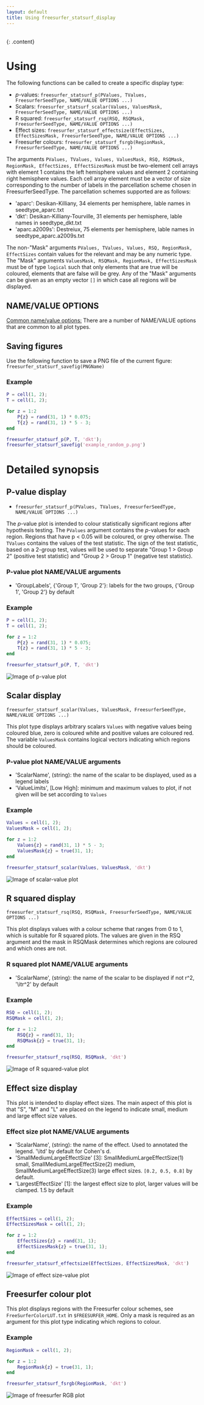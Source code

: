```yaml
---
layout: default
title: Using freesurfer_statsurf_display
---
```

<br>
{: .content}

# Using

The following functions can be called to create a specific display type:

* *p*-values: `freesurfer_statsurf_p(PValues, TValues, FreesurferSeedType, NAME/VALUE OPTIONS ...)`
* Scalars: `freesurfer_statsurf_scalar(Values, ValuesMask, FreesurferSeedType, NAME/VALUE OPTIONS ...)`
* R squared: `freesurfer_statsurf_rsq(RSQ, RSQMask, FreesurferSeedType, NAME/VALUE OPTIONS ...)`
* Effect sizes: `freesurfer_statsurf_effectsize(EffectSizes, EffectSizesMask, FreesurferSeedType, NAME/VALUE OPTIONS ...)`
* Freesurfer colours: `freesurfer_statsurf_fsrgb(RegionMask, FreesurferSeedType, NAME/VALUE OPTIONS ...)`

The arguments `PValues, TValues, Values, ValuesMask, RSQ, RSQMask, RegionMask, EffectSizes, EffectSizesMask` must be two-element cell arrays with element 1 contains the left hemisphere values  and element 2 containing right hemisphere values. Each cell array element must be a vector of size corresponding to the number of labels in the parcellation scheme chosen in FreesurferSeedType. The parcellation schemes supported are as follows:

* 'aparc': Desikan-Killiany, 34 elements per hemisphere, lable names in seedtype_aparc.txt
* 'dkt': Desikan-Killiany-Tourville, 31 elements per hemisphere, lable names in seedtype_dkt.txt
* 'aparc.a2009s': Destreiux, 75 elements per hemisphere, lable names in seedtype_aparc.a2009s.txt

The non-"Mask" arguments `PValues, TValues, Values, RSQ, RegionMask, EffectSizes` contain values for the relevant and may be any numeric type. The "Mask" arguments `ValuesMask, RSQMask, RegionMask, EffectSizesMask` must be of type `logical` such that only elements that are true will be coloured, elements that are false will be grey. Any of the "Mask" arguments can be given as an empty vector `[]` in which case all regions will be displayed.

## NAME/VALUE OPTIONS

[Common name/value options:](commonoptions) There are a number of NAME/VALUE options that are common to all plot types. 

## Saving figures

Use the following function to save a PNG file of the current figure: `freesurfer_statsurf_savefig(PNGName)`

### Example

~~~matlab
P = cell(1, 2);
T = cell(1, 2);

for z = 1:2
	P{z} = rand(31, 1) * 0.075;
	T{z} = rand(31, 1) * 5 - 3;
end

freesurfer_statsurf_p(P, T, 'dkt');
freesurfer_statsurf_savefig('example_random_p.png')

~~~

# Detailed synopsis

## P-value display

* `freesurfer_statsurf_p(PValues, TValues, FreesurferSeedType, NAME/VALUE OPTIONS ...)`

The <I>p</I>-value plot is intended to colour statistically significant regions after hypothesis testing. The `PValues` argument contains the <I>p</I>-values for each region. Regions that have p < 0.05 will be coloured, or grey otherwise. The `TValues` contains the values of the test statistic. The sign of the test statistic, based on a 2-group test, values will be used to separate "Group 1 > Group 2" (positive test statistic) and "Group 2 > Group 1" (negative test statistic).

### P-value plot NAME/VALUE arguments

* 'GroupLabels', {'Group 1', 'Group 2'}: labels for the two groups, {'Group 1', 'Group 2'} by default

### Example

~~~matlab
P = cell(1, 2);
T = cell(1, 2);

for z = 1:2
	P{z} = rand(31, 1) * 0.075;
	T{z} = rand(31, 1) * 5 - 3;
end

freesurfer_statsurf_p(P, T, 'dkt')
~~~

![Image of p-value plot](img/parc_dkt_p.png)

## Scalar display

`freesurfer_statsurf_scalar(Values, ValuesMask, FreesurferSeedType, NAME/VALUE OPTIONS ...)`

This plot type displays arbitrary scalars `Values` with negative values being coloured blue, zero is coloured white and positive values are coloured red. 
The variable `ValuesMask` contains logical vectors indicating which regions should be coloured.

### P-value plot NAME/VALUE arguments

* 'ScalarName', (string): the name of the scalar to be displayed, used as a legend labels
* 'ValueLimits', [Low High]: minimum and maximum values to plot, if not given will be set according to `Values`

### Example

~~~matlab
Values = cell(1, 2);
ValuesMask = cell(1, 2);

for z = 1:2
	Values{z} = rand(31, 1) * 5 - 3;
	ValuesMask{z} = true(31, 1);
end

freesurfer_statsurf_scalar(Values, ValuesMask, 'dkt')
~~~

![Image of scalar-value plot](img/parc_dkt_scalar.png)

## R squared display

`freesurfer_statsurf_rsq(RSQ, RSQMask, FreesurferSeedType, NAME/VALUE OPTIONS ...)`

This plot displays values with a colour scheme that ranges from 0 to 1, which is suitable for R squared plots. The values are given in the RSQ argument and the mask in RSQMask determines which regions are coloured and which ones are not.

### R squared plot NAME/VALUE arguments

* 'ScalarName', (string): the name of the scalar to be displayed if not r^2, '\itr^2' by default

### Example

~~~matlab
RSQ = cell(1, 2);
RSQMask = cell(1, 2);

for z = 1:2
	RSQ{z} = rand(31, 1);
	RSQMask{z} = true(31, 1);
end

freesurfer_statsurf_rsq(RSQ, RSQMask, 'dkt')
~~~

![Image of R squared-value plot](img/parc_dkt_rsq.png)

## Effect size display

This plot is intended to display effect sizes. The main aspect of this plot is that "S", "M" and "L" are placed on the legend to indicate small, medium and large effect size values.

### Effect size plot NAME/VALUE arguments

* 'ScalarName', (string): the name of the effect. Used to annotated the legend. '\itd' by default for Cohen's d.
* 'SmallMediumLargeEffectSize' [3]: SmallMediumLargeEffectSize(1) small, SmallMediumLargeEffectSize(2) medium, SmallMediumLargeEffectSize(3) large effect sizes. `[0.2, 0.5, 0.8]` by default.
* 'LargestEffectSize' [1]: the largest effect size to plot, larger values will be clamped. 1.5 by default

### Example

~~~matlab
EffectSizes = cell(1, 2);
EffectSizesMask = cell(1, 2);

for z = 1:2
	EffectSizes{z} = rand(31, 1);
	EffectSizesMask{z} = true(31, 1);
end

freesurfer_statsurf_effectsize(EffectSizes, EffectSizesMask, 'dkt')
~~~

![Image of effect size-value plot](img/parc_dkt_effectsize.png)

## Freesurfer colour plot

This plot displays regions with the Freesurfer colour schemes, see `FreeSurferColorLUT.txt` in `$FREESURFER_HOME`. Only a mask is required as an argument for this plot type indicating which regions to colour.

### Example

~~~matlab
RegionMask = cell(1, 2);

for z = 1:2
	RegionMask{z} = true(31, 1);
end

freesurfer_statsurf_fsrgb(RegionMask, 'dkt')
~~~

![Image of freesurfer RGB plot](img/parc_dkt_fsrgb.png)

